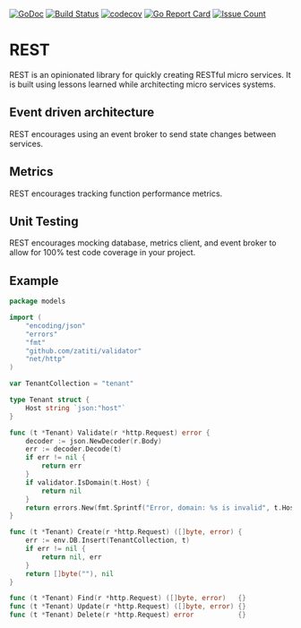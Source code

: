 [![GoDoc](https://godoc.org/github.com/dndungu/rest?status.svg)](https://godoc.org/github.com/dndungu/rest)
[![Build Status](https://travis-ci.org/dndungu/rest.svg?branch=master)](https://travis-ci.org/dndungu/rest)
[![codecov](https://codecov.io/gh/dndungu/rest/branch/master/graph/badge.svg)](https://codecov.io/gh/dndungu/rest)
[![Go Report Card](https://goreportcard.com/badge/github.com/dndungu/rest)](https://goreportcard.com/report/github.com/dndungu/rest)
[![Issue Count](https://codeclimate.com/github/dndungu/rest/badges/issue_count.svg)](https://codeclimate.com/github/dndungu/rest)

# REST
REST is an opinionated library for quickly creating RESTful micro services. It is built using lessons learned while architecting micro services systems.

## Event driven architecture
REST encourages using an event broker to send state changes between services.

## Metrics
REST encourages tracking function performance metrics.

## Unit Testing
REST encourages mocking database, metrics client, and event broker to allow for 100% test code coverage in your project.

## Example

```go
package models

import (
    "encoding/json"
    "errors"
    "fmt"
    "github.com/zatiti/validator"
    "net/http"
)

var TenantCollection = "tenant"

type Tenant struct {
    Host string `json:"host"`
}

func (t *Tenant) Validate(r *http.Request) error {
    decoder := json.NewDecoder(r.Body)
    err := decoder.Decode(t)
    if err != nil {
        return err
    }
    if validator.IsDomain(t.Host) {
        return nil
    }
    return errors.New(fmt.Sprintf("Error, domain: %s is invalid", t.Host))
}

func (t *Tenant) Create(r *http.Request) ([]byte, error) {
    err := env.DB.Insert(TenantCollection, t)
    if err != nil {
        return nil, err
    }
    return []byte(""), nil
}

func (t *Tenant) Find(r *http.Request) ([]byte, error)   {}
func (t *Tenant) Update(r *http.Request) ([]byte, error) {}
func (t *Tenant) Delete(r *http.Request) error           {}
```
